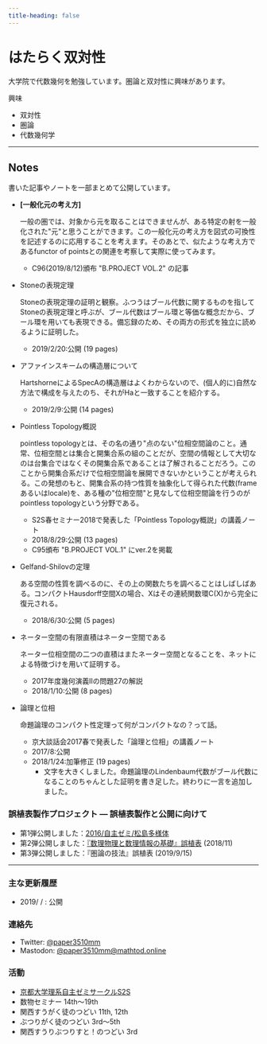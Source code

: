 ```yaml
---
title-heading: false
---
```


# はたらく双対性
<!-- [sample pdf](pdf/sample_diagram.pdf) -->


大学院で代数幾何を勉強しています。圏論と双対性に興味があります。

興味
- 双対性
- 圏論
- 代数幾何学

---
## **Notes**

書いた記事やノートを一部まとめて公開しています。


- **[一般化元の考え方]**

    一般の圏では、対象から元を取ることはできませんが、ある特定の射を一般化された"元"と思うことができます。この一般化元の考え方を図式の可換性を記述するのに応用することを考えます。そのあとで、似たような考え方であるfunctor of pointsとの関連を考察して実際に使ってみます。

    - C96(2019/8/12)頒布 "B.PROJECT VOL.2" の記事



-  Stoneの表現定理
    
    Stoneの表現定理の証明と観察。ふつうはブール代数に関するものを指してStoneの表現定理と呼ぶが、ブール代数はブール環と等価な概念だから、ブール環を用いても表現できる。備忘録のため、その両方の形式を独立に読めるように証明した。

    - 2019/2/20:公開 (19 pages)



- アファインスキームの構造層について
  
  HartshorneによるSpecAの構造層はよくわからないので、(個人的に)自然な方法で構成を与えたのち、それがHaと一致することを紹介する。

  - 2019/2/9:公開 (14 pages)



-  Pointless Topology概説
    
   pointless topologyとは、その名の通り"点のない"位相空間論のこと。通常、位相空間とは集合と開集合系の組のことだが、空間の情報として大切なのは台集合ではなくその開集合系であることは了解されることだろう。このことから開集合系だけで位相空間論を展開できないかということが考えられる。この発想のもと、開集合系の持つ性質を抽象化して得られた代数(frameあるいはlocale)を、ある種の"位相空間"と見なして位相空間論を行うのがpointless topologyという分野である。

   - S2S春セミナー2018で発表した「Pointless Topology概説」の講義ノート
   - 2018/8/29:公開 (13 pages)
   - C95頒布 "B.PROJECT VOL.1" にver.2を掲載



- Gelfand-Shilovの定理

  ある空間の性質を調べるのに、その上の関数たちを調べることはしばしばある。コンパクトHausdorff空間Xの場合、Xはその連続関数環C(X)から完全に復元される。

  - 2018/6/30:公開 (5 pages)



- ネーター空間の有限直積はネーター空間である
  
  ネーター位相空間の二つの直積はまたネーター空間となることを、ネットによる特徴づけを用いて証明する。

  - 2017年度幾何演義Ⅱの問題27の解説
  - 2018/1/10:公開 (8 pages)



- 論理と位相

  命題論理のコンパクト性定理って何がコンパクトなの？って話。

  - 京大談話会2017春で発表した「論理と位相」の講義ノート
  - 2017/8:公開
  - 2018/1/24:加筆修正 (19 pages)
    - 文字を大きくしました。命題論理のLindenbaum代数がブール代数になることのちゃんとした証明を書き足した。終わりに一言を追加しました。



### 誤植表製作プロジェクト ― 誤植表製作と公開に向けて
- 第1弾公開しました：[2016/自主ゼミ/松島多様体](http://s2s.undefin.net/wiki/?2016%2F%E8%87%AA%E4%B8%BB%E3%82%BC%E3%83%9F%2F%E6%9D%BE%E5%B3%B6%E5%A4%9A%E6%A7%98%E4%BD%93)
- 第2弾公開しました：[『数理物理と数理情報の基礎』誤植表](http://s2s.undefin.net/wiki/?plugin=attach&pcmd=open&file=spotlight3.pdf&refer=%E4%BB%8A%E6%9D%91) (2018/11)
- 第3弾公開しました：『圏論の技法』誤植表 (2019/9/15)





---
### 主な更新履歴
- 2019/ / : 公開

### 連絡先
- Twitter: [@paper3510mm](https://twitter.com/paper3510mm)
- Mastodon: [@paper3510mm@mathtod.online](https://mathtod.online/@paper3510mm)

### 活動
- [京都大学理系自主ゼミサークルS2S](http://s2s.undefin.net/wiki/?FrontPage)
- 数物セミナー 14th～19th
- 関西すうがく徒のつどい 11th, 12th
- ぶつりがく徒のつどい 3rd～5th
- 関西すうりぶつりすと！のつどい 3rd